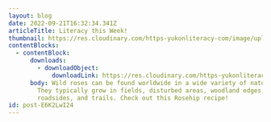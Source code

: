 ```yaml
---
layout: blog
date: 2022-09-21T16:32:34.341Z
articleTitle: Literacy this Week!
thumbnail: https://res.cloudinary.com/https-yukonliteracy-com/image/upload/q_35/v1674663491/rose_hips_quljlz.jpg
contentBlocks:
  - contentBlock:
      downloads:
        - downloadObject:
            downloadLink: https://res.cloudinary.com/https-yukonliteracy-com/image/upload/q_35/v1674664403/Rosehips_pgjx7h.pdf
      body: Wild roses can be found worldwide in a wide variety of natural habitats.
        They typically grow in fields, disturbed areas, woodland edges,
        roadsides, and trails. Check out this Rosehip recipe!
id: post-E6K2LwI24
---
```

